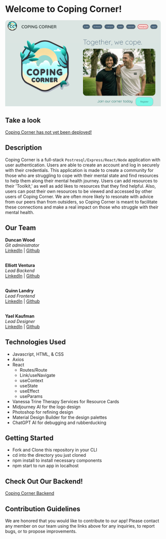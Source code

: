 # Welcome to Coping Corner!
![Coping Corner Screenshot](coping-frontend/src/assets/homepagescreenshot.png)

## Take a look
[Coping Corner has not yet been deployed!](https://media.tenor.com/bXaqMucdvMYAAAAd/when-the-coping-is-too-strong-cope.gif)

## Description
Coping Corner is a full-stack `Postresql/Express/React/Node` application with user authentication. Users are able to create an account and log in securely with their credentials. This application is made to create a community for those who are struggling to cope with their mental state and find resources to help them along their mental health journey. Users can add resources to their 'Toolkit,' as well as add likes to resources that they find helpful. Also, users can post their own resources to be viewed and accessed by other users of Coping Corner. We are often more likely to resonate with advice from our peers than from outsiders, so Coping Corner is meant to facilitate these connections and make a real impact on those who struggle with their mental health.

## Our Team
**Duncan Wood**<br/>
*Git administrator*<br/>
[LinkedIn](https://www.linkedin.com/in/duncanwoodpro/) | 
[Github](https://github.com/Duncan-Wood)
<br/><br/>

**Elliott Ventura**<br/>
*Lead Backend*<br/>
[LinkedIn](https://www.linkedin.com/in/elliottaventura/) | 
[Github](https://github.com/eventura26/)
<br/><br/>

**Quinn Landry**<br/>
*Lead Frontend*<br/>
[LinkedIn](https://www.linkedin.com/in/quinn-landry-b24998235/) | 
[Github](https://github.com/qrlandry)
<br/><br/>

**Yael Kaufman**<br/>
*Lead Designer*<br/>
[LinkedIn](https://www.linkedin.com/in/yael-kaufman/) | 
[Github](https://github.com/ykallday)

## Technologies Used
- Javascript, HTML, & CSS
- Axios
- React
    - Routes/Route
    - Link/useNavigate
    - useContext
    - useState
    - useEffect
    - useParams
- Vanessa Trine Therapy Services for Resource Cards 
- Midjourney AI for the logo design
- Photoshop for refining design
- Material Design Builder for the design palettes
- ChatGPT AI for debugging and rubberducking

## Getting Started
- Fork and Clone this repository in your CLI
- cd into the directory you just cloned
- npm install to install necessary components
- npm start to run app in localhost

## Check Out Our Backend!
[Coping Corner Backend](https://github.com/Duncan-Wood/Coping-Corner-Backend)

## Contribution Guidelines
We are honored that you would like to contribute to our app! Please contact any member on our team using the links above for any inquiries, to report bugs, or to propose improvements.
